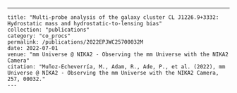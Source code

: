 ---
    title: "Multi-probe analysis of the galaxy cluster CL J1226.9+3332: Hydrostatic mass and hydrostatic-to-lensing bias"
    collection: "publications"
    category: "co_procs"
    permalink: /publications/2022EPJWC25700032M
    date: 2022-07-01
    venue: "mm Universe @ NIKA2 - Observing the mm Universe with the NIKA2 Camera"
    citation: "Muñoz-Echeverría, M., Adam, R., Ade, P., et al. (2022), mm Universe @ NIKA2 - Observing the mm Universe with the NIKA2 Camera, 257, 00032."
    ---